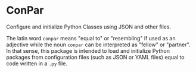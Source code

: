 # ConPar
Configure and initialize Python Classes using JSON and other files.

The latin word `conpar` means "equal to" or "resembling" if used as an 
adjective 
while the noun `conpar` can be interpreted as "fellow" or "partner". In that
sense, this package is intended to load and initialize Python packages from 
configuration files (such as JSON or YAML files) equal to code written in a 
`.py` file.
